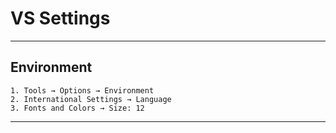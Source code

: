 # VS Settings

---
## Environment
    1. Tools → Options → Environment
    2. International Settings → Language
    3. Fonts and Colors → Size: 12
---
